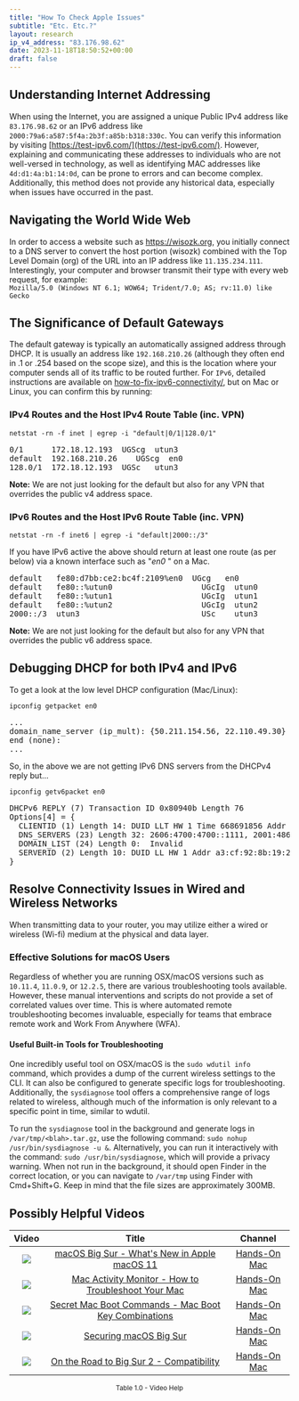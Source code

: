 ```yaml
---
title: "How To Check Apple Issues"
subtitle: "Etc. Etc.?"
layout: research
ip_v4_address: "83.176.98.62"
date: 2023-11-18T18:50:52+00:00
draft: false
---
```


## Understanding Internet Addressing

When using the Internet, you are assigned a unique Public IPv4 address like ```83.176.98.62``` or an IPv6 address like ```2000:79a6:a587:5f4a:2b3f:a85b:b318:330c```. You can verify this information by visiting [https://test-ipv6.com/](https://test-ipv6.com/). However, explaining and communicating these addresses to individuals who are not well-versed in technology, as well as identifying MAC addresses like ```4d:d1:4a:b1:14:0d```, can be prone to errors and can become complex. Additionally, this method does not provide any historical data, especially when issues have occurred in the past.
## Navigating the World Wide Web
In order to access a website such as https://wisozk.org, you initially connect to a DNS server to convert the host portion (wisozk) combined with the Top Level Domain (org) of the URL into an IP address like ```11.135.234.111```. Interestingly, your computer and browser transmit their type with every web request, for example: <br>```Mozilla/5.0 (Windows NT 6.1; WOW64; Trident/7.0; AS; rv:11.0) like Gecko```
## The Significance of Default Gateways
The default gateway is typically an automatically assigned address through DHCP. It is usually an address like ```192.168.210.26``` (although they often end in .1 or .254 based on the scope size), and this is the location where your computer sends all of its traffic to be routed further. For ```IPv6```, detailed instructions are available on [how-to-fix-ipv6-connectivity/](/blog/how-to-fix-ipv6-connectivity/), but on Mac or Linux, you can confirm this by running: <br>
### IPv4 Routes and the Host IPv4 Route Table (inc. VPN)
```netstat -rn -f inet | egrep -i "default|0/1|128.0/1"```

<pre>
0/1      172.18.12.193  UGScg  utun3
default  192.168.210.26    UGScg  en0
128.0/1  172.18.12.193  UGSc   utun3</pre>

**Note:** We are not just looking for the default but also for any VPN that overrides the public v4 address space.

### IPv6 Routes and the Host IPv6 Route Table (inc. VPN)
```netstat -rn -f inet6 | egrep -i "default|2000::/3"```

If you have IPv6 active the above should return at least one route (as per below) via a known interface such as "_en0_ " on a Mac. 

<pre>
default   fe80:d7bb:ce2:bc4f:2109%en0  UGcg   en0
default   fe80::%utun0                   UGcIg  utun0
default   fe80::%utun1                   UGcIg  utun1
default   fe80::%utun2                   UGcIg  utun2
2000::/3  utun3                          USc    utun3</pre>

**Note:** We are not just looking for the default but also for any VPN that overrides the public v6 address space.
<br>

## Debugging DHCP for both IPv4 and IPv6

To get a look at the low level DHCP configuration (Mac/Linux): 

```ipconfig getpacket en0```

<pre>
...
domain_name_server (ip_mult): {50.211.154.56, 22.110.49.30}
end (none):
...</pre>

So, in the above we are not getting IPv6 DNS servers from the DHCPv4 reply but...

```ipconfig getv6packet en0```

<pre>
DHCPv6 REPLY (7) Transaction ID 0x80940b Length 76
Options[4] = {
  CLIENTID (1) Length 14: DUID LLT HW 1 Time 668691856 Addr 4d:d1:4a:b1:14:0d
  DNS_SERVERS (23) Length 32: 2606:4700:4700::1111, 2001:4860:4860::8844
  DOMAIN_LIST (24) Length 0:  Invalid
  SERVERID (2) Length 10: DUID LL HW 1 Addr a3:cf:92:8b:19:2d
}</pre>




## Resolve Connectivity Issues in Wired and Wireless Networks
When transmitting data to your router, you may utilize either a wired or wireless (Wi-fi) medium at the physical and data layer.
### Effective Solutions for macOS Users
Regardless of whether you are running OSX/macOS versions such as ```10.11.4```, ```11.0.9```, or ```12.2.5```, there are various troubleshooting tools available. However, these manual interventions and scripts do not provide a set of correlated values over time. This is where automated remote troubleshooting becomes invaluable, especially for teams that embrace remote work and Work From Anywhere (WFA).
#### Useful Built-in Tools for Troubleshooting
One incredibly useful tool on OSX/macOS is the ```sudo wdutil info``` command, which provides a dump of the current wireless settings to the CLI. It can also be configured to generate specific logs for troubleshooting. Additionally, the ```sysdiagnose``` tool offers a comprehensive range of logs related to wireless, although much of the information is only relevant to a specific point in time, similar to wdutil.

To run the ```sysdiagnose``` tool in the background and generate logs in ```/var/tmp/<blah>.tar.gz```, use the following command: ```sudo nohup /usr/bin/sysdiagnose -u &```. Alternatively, you can run it interactively with the command: ```sudo /usr/bin/sysdiagnose```, which will provide a privacy warning. When not run in the background, it should open Finder in the correct location, or you can navigate to ```/var/tmp``` using Finder with Cmd+Shift+G. Keep in mind that the file sizes are approximately 300MB.
## Possibly Helpful Videos

<link href="/plugins/lity/css/lity.min.css" rel="stylesheet">
<script src="/plugins/lity/js/lity.min.js"></script>
<div class="table1-start"></div>

|Video | Title | Channel |
| :---: | :---: | :---: |
|<a href="https://www.youtube.com/watch?v=JMKi6o9kaZI" data-lity><img src="https://i.ytimg.com/vi/JMKi6o9kaZI/default.jpg" class="img-fluid"></a>|<a href="https://www.youtube.com/watch?v=JMKi6o9kaZI" data-lity>macOS Big Sur - What&#39;s New in Apple macOS 11</a>|<a target="_blank" href="https://www.youtube.com/channel/UCg43DP8MdHVcl4rFK_delBg" >Hands-On Mac</a>|
|<a href="https://www.youtube.com/watch?v=TWzWd_DiaJ0" data-lity><img src="https://i.ytimg.com/vi/TWzWd_DiaJ0/default.jpg" class="img-fluid"></a>|<a href="https://www.youtube.com/watch?v=TWzWd_DiaJ0" data-lity>Mac Activity Monitor - How to Troubleshoot Your Mac</a>|<a target="_blank" href="https://www.youtube.com/channel/UCg43DP8MdHVcl4rFK_delBg" >Hands-On Mac</a>|
|<a href="https://www.youtube.com/watch?v=VwNYWAxHCgM" data-lity><img src="https://i.ytimg.com/vi/VwNYWAxHCgM/default.jpg" class="img-fluid"></a>|<a href="https://www.youtube.com/watch?v=VwNYWAxHCgM" data-lity>Secret Mac Boot Commands - Mac Boot Key Combinations</a>|<a target="_blank" href="https://www.youtube.com/channel/UCg43DP8MdHVcl4rFK_delBg" >Hands-On Mac</a>|
|<a href="https://www.youtube.com/watch?v=7KdhJimuhNw" data-lity><img src="https://i.ytimg.com/vi/7KdhJimuhNw/default.jpg" class="img-fluid"></a>|<a href="https://www.youtube.com/watch?v=7KdhJimuhNw" data-lity>Securing macOS Big Sur</a>|<a target="_blank" href="https://www.youtube.com/channel/UCg43DP8MdHVcl4rFK_delBg" >Hands-On Mac</a>|
|<a href="https://www.youtube.com/watch?v=HEbK-Tignuc" data-lity><img src="https://i.ytimg.com/vi/HEbK-Tignuc/default.jpg" class="img-fluid"></a>|<a href="https://www.youtube.com/watch?v=HEbK-Tignuc" data-lity>On the Road to Big Sur 2 - Compatibility</a>|<a target="_blank" href="https://www.youtube.com/channel/UCg43DP8MdHVcl4rFK_delBg" >Hands-On Mac</a>|

<center><small>Table 1.0 - Video Help</small></center>
 <br>
<div class="table1-end"></div>
<script type="text/javascript">
(function() {
    $('div.table1-start').nextUntil('div.table1-end', 'table').addClass('table thead-dark table-striped table-responsive rounded').attr('id', 't1');
    $('#t1').find('thead').addClass('thead-dark');
})();
</script>
